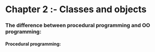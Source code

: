 
# Chapter 2 :- Classes and objects
### The difference between procedural programming and OO programming:

#### Procedural programming: